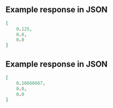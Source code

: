 ## Example response in JSON

```json
[
    0.125, 
    0.0, 
    0.0
]
```

## Example response in JSON

```json
[
    0.16666667, 
    0.0, 
    0.0
]
```

